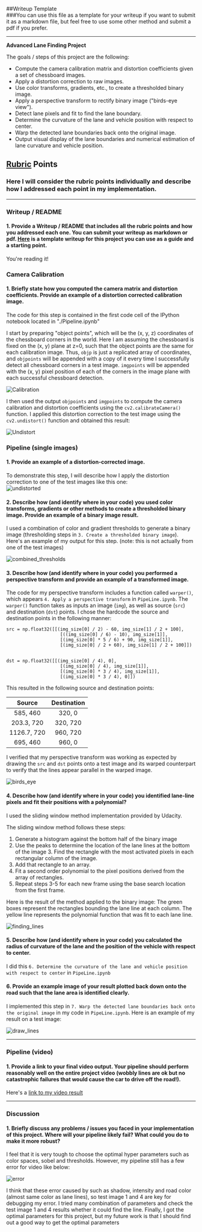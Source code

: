 ##Writeup Template  
###You can use this file as a template for your writeup if you want to submit it as a markdown file, but feel free to use some other method and submit a pdf if you prefer.  

---

**Advanced Lane Finding Project**  

The goals / steps of this project are the following:  

* Compute the camera calibration matrix and distortion coefficients given a set of chessboard images.
* Apply a distortion correction to raw images.
* Use color transforms, gradients, etc., to create a thresholded binary image.
* Apply a perspective transform to rectify binary image ("birds-eye view").
* Detect lane pixels and fit to find the lane boundary.
* Determine the curvature of the lane and vehicle position with respect to center.
* Warp the detected lane boundaries back onto the original image.
* Output visual display of the lane boundaries and numerical estimation of lane curvature and vehicle position.


## [Rubric](https://review.udacity.com/#!/rubrics/571/view) Points  
### Here I will consider the rubric points individually and describe how I addressed each point in my implementation.  

---
### Writeup / README  

####  1. Provide a Writeup / README that includes all the rubric points and how you addressed each one.  You can submit your writeup as markdown or pdf.  [Here](https://github.com/udacity/CarND-Advanced-Lane-Lines/blob/master/writeup_template.md) is a template writeup for this project you can use as a guide and a starting point.  

You're reading it!  
### Camera Calibration  

#### 1. Briefly state how you computed the camera matrix and distortion coefficients. Provide an example of a distortion corrected calibration image.  

The code for this step is contained in the first code cell of the IPython notebook located in "./Pipeline.ipynb"  

I start by preparing "object points", which will be the (x, y, z) coordinates of the chessboard corners in the world. Here I am assuming the chessboard is fixed on the (x, y) plane at z=0, such that the object points are the same for each calibration image.  Thus, `objp` is just a replicated array of coordinates, and `objpoints` will be appended with a copy of it every time I successfully detect all chessboard corners in a test image.  `imgpoints` will be appended with the (x, y) pixel position of each of the corners in the image plane with each successful chessboard detection.  

![Calibration](output_images/Calibration.png)

I then used the output `objpoints` and `imgpoints` to compute the camera calibration and distortion coefficients using the `cv2.calibrateCamera()` function.  I applied this distortion correction to the test image using the `cv2.undistort()` function and obtained this result:  

![Undistort](output_images/Undistort.png)  

### Pipeline (single images)  

#### 1. Provide an example of a distortion-corrected image.  
To demonstrate this step, I will describe how I apply the distortion correction to one of the test images like this one:  
![undistorted](output_images/undistorted.png)  

#### 2. Describe how (and identify where in your code) you used color transforms, gradients or other methods to create a thresholded binary image.  Provide an example of a binary image result.  

I used a combination of color and gradient thresholds to generate a binary image (thresholding steps in `3. Create a thresholded binary image`).  Here's an example of my output for this step.  (note: this is not actually from one of the test images)  

![combined_thresholds](output_images/combined_thresholds.png)  

#### 3. Describe how (and identify where in your code) you performed a perspective transform and provide an example of a transformed image.  

The code for my perspective transform includes a function called `warper()`, which appears `4. Apply a perspective transform` in `PipeLine.ipynb`.  The `warper()` function takes as inputs an image (`img`), as well as source (`src`) and destination (`dst`) points.  I chose the hardcode the source and destination points in the following manner:  

```
src = np.float32([[(img_size[0] / 2) - 60, img_size[1] / 2 + 100],
                    [((img_size[0] / 6) - 10), img_size[1]],
                    [(img_size[0] * 5 / 6) + 90, img_size[1]],
                    [(img_size[0] / 2 + 60), img_size[1] / 2 + 100]])


dst = np.float32([[(img_size[0] / 4), 0],
                    [(img_size[0] / 4), img_size[1]],
                    [(img_size[0] * 3 / 4), img_size[1]],
                    [(img_size[0] * 3 / 4), 0]])

```
This resulted in the following source and destination points:  

| Source        | Destination   |
|:-------------:|:-------------:|
| 585, 460      | 320, 0        |
| 203.3, 720      | 320, 720      |
| 1126.7, 720     | 960, 720      |
| 695, 460      | 960, 0        |

I verified that my perspective transform was working as expected by drawing the `src` and `dst` points onto a test image and its warped counterpart to verify that the lines appear parallel in the warped image.  

![birds_eye](output_images/birds_eye.png)  

#### 4. Describe how (and identify where in your code) you identified lane-line pixels and fit their positions with a polynomial?  

I used the sliding window method implementation provided by Udacity.  

The sliding window method follows these steps:  
1. Generate a histogram against the bottom half of the binary image
2. Use the peaks to determine the location of the lane lines at the bottom of the image 3. Find the rectangle with the most activated pixels in each rectangular column of the image.
4. Add that rectangle to an array.
5. Fit a second order polynomial to the pixel positions derived from the array of rectangles.
6. Repeat steps 3-5 for each new frame using the base search location from the first frame.

Here is the result of the method applied to the binary image: The green boxes represent the rectangles bounding the lane line at each column. The yellow line represents the polynomial function that was fit to each lane line.  

![finding_lines](output_images/finding_lines.png)  

#### 5. Describe how (and identify where in your code) you calculated the radius of curvature of the lane and the position of the vehicle with respect to center.  

I did this `6. Determine the curvature of the lane and vehicle position with respect to center` in `PipeLine.ipynb`  

#### 6. Provide an example image of your result plotted back down onto the road such that the lane area is identified clearly.  

I implemented this step in `7. Warp the detected lane boundaries back onto the original image` in my code in `PipeLine.ipynb`.  Here is an example of my result on a test image:  

![draw_lines](output_images/draw_lines.png)  

---

### Pipeline (video)  

#### 1. Provide a link to your final video output.  Your pipeline should perform reasonably well on the entire project video (wobbly lines are ok but no catastrophic failures that would cause the car to drive off the road!).  

Here's a [link to my video result](./project_output.mp4)  

---

### Discussion  

#### 1. Briefly discuss any problems / issues you faced in your implementation of this project.  Where will your pipeline likely fail?  What could you do to make it more robust?  

I feel that it is very tough to choose the optimal hyper parameters such as color spaces, sobel and thresholds. However, my pipeline still has a few error for video like below:  

![error](output_images/error.png)  

I think that these error caused by such as shadow, intensity and road color (almost same color as lane lines), so test image 1 and 4 are key for debugging my error. I tried many combination of parameters and check the test image 1 and 4 results whether it could find the line. Finally, I got the optimal parameters for this project, but my future work is that I should find out a good way to get the optimal parameters

